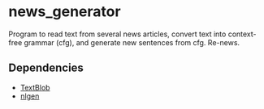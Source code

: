 news_generator
==============

Program to read text from several news articles, convert text into context-free grammar (cfg), and generate new sentences from cfg. Re-news.

## Dependencies

- [TextBlob](https://textblob.readthedocs.io/en/dev/index.html)
- [nlgen](http://nlgen.readthedocs.io/en/latest/index.html)